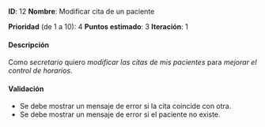 **ID**: 12
**Nombre**: Modificar cita de un paciente

**Prioridad** (de 1 a 10): 4
**Puntos estimado**: 3
**Iteración**: 1

#### Descripción

Como *secretario* quiero *modificar las citas de mis pacientes* para *mejorar el control de horarios*.

#### Validación

* Se debe mostrar un mensaje de error si la cita coincide con otra.
* Se debe mostrar un mensaje de error si el paciente no existe.
